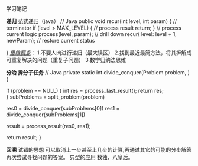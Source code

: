 学习笔记

**递归**
范式递归（java）
// Java
public void recur(int level, int param) { 
  // terminator 
  if (level > MAX_LEVEL) { 
    // process result 
    return; 
  }
  // process current logic 
  process(level, param); 
  // drill down 
  recur( level: level + 1, newParam); 
  // restore current status 

}
<u>*思维要点</u>*：
1.不要人肉进行递归（最大误区）
2.找到最近最简方法，将其拆解成可重复解决的问题（重复子问题）
3.数学归纳法思维

**分治  拆分子任务**
// Java
private static int divide_conquer(Problem problem, ) {

  if (problem == NULL) {
    int res = process_last_result();
    return res;     
  }
  subProblems = split_problem(problem)

  res0 = divide_conquer(subProblems[0])
  res1 = divide_conquer(subProblems[1])

  result = process_result(res0, res1);

  return result;
}

**回溯** 试错的思想 可以取消上一步甚至上几步的计算,再通过其它的可能的分步解答再次尝试寻找问题的答案。 典型的应用 数独，八皇后。